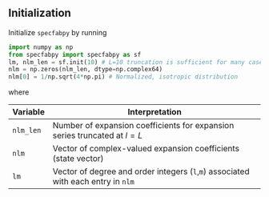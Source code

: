 ## Initialization

Initialize `specfabpy` by running

```python
import numpy as np
from specfabpy import specfabpy as sf
lm, nlm_len = sf.init(10) # L=10 truncation is sufficient for many cases
nlm = np.zeros(nlm_len, dtype=np.complex64)
nlm[0] = 1/np.sqrt(4*np.pi) # Normalized, isotropic distribution
```

where

| Variable | Interpretation |
| --- | --- |
| `nlm_len` | Number of expansion coefficients for expansion series truncated at $l=L$ |
| `nlm`     | Vector of complex-valued expansion coefficients (state vector) |
| `lm`      | Vector of degree and order integers (`l`,`m`) associated with each entry in `nlm` |

